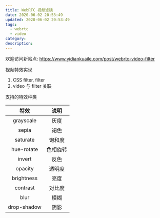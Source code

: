 ```yaml
---
title: WebRTC 视频滤镜
date: 2020-06-02 20:53:49
updated: 2020-06-02 20:53:49
tags:
  - webrtc
  - video
category:
description:
---
```


欢迎访问新站点: <https://www.yidiankuaile.com/post/webrtc-video-filter>

视频特效实现

1. CSS filter, filter
2. video 与 filter 关联

支持的特效种类

|    特效     |   说明   |
| :---------: | :------: |
|  grayscale  |   灰度   |
|    sepia    |   褐色   |
|  saturate   |  饱和度  |
| hue-rotate  | 色相旋转 |
|   invert    |   反色   |
|   opacity   |  透明度  |
| brightness  |   亮度   |
|  contrast   |  对比度  |
|    blur     |   模糊   |
| drop-shadow |   阴影   |
